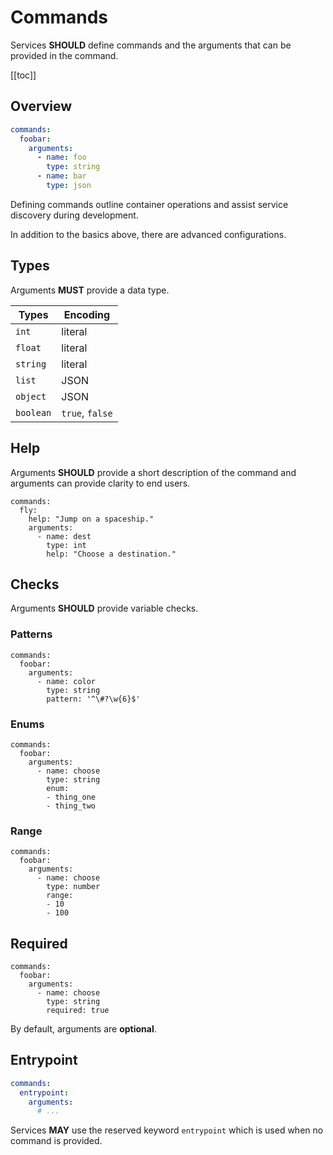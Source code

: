 # Commands

Services **SHOULD** define commands and the arguments that can be provided in the command.

[[toc]]


## Overview

```yaml
commands:
  foobar:
    arguments:
      - name: foo
        type: string
      - name: bar
        type: json
```

Defining commands outline container operations and assist service discovery during development.

In addition to the basics above, there are advanced configurations.

## Types

Arguments **MUST** provide a data type.

| Types     | Encoding        |
| --------- | --------------- |
| `int`     | literal         |
| `float`   | literal         |
| `string`  | literal         |
| `list`    | JSON            |
| `object`  | JSON            |
| `boolean` | `true`, `false` |


## Help

Arguments **SHOULD** provide a short description of the command and arguments can provide clarity to end users.

```yaml{3}
commands:
  fly:
    help: "Jump on a spaceship."
    arguments:
      - name: dest
        type: int
        help: "Choose a destination."
```

## Checks

Arguments **SHOULD** provide variable checks.

### Patterns

```yaml{6}
commands:
  foobar:
    arguments:
      - name: color
        type: string
        pattern: '^\#?\w{6}$'
```

### Enums

```yaml{6}
commands:
  foobar:
    arguments:
      - name: choose
        type: string
        enum:
        - thing_one
        - thing_two
```

### Range

```yaml{6}
commands:
  foobar:
    arguments:
      - name: choose
        type: number
        range:
        - 10
        - 100
```

## Required

```yaml{6}
commands:
  foobar:
    arguments:
      - name: choose
        type: string
        required: true
```

By default, arguments are **optional**.


## Entrypoint

```yaml
commands:
  entrypoint:
    arguments:
      # ...
```

Services **MAY** use the reserved keyword `entrypoint` which is used when no command is provided.
